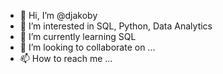 - 👋 Hi, I’m @djakoby
- 👀 I’m interested in SQL, Python, Data Analytics
- 🌱 I’m currently learning SQL
- 💞️ I’m looking to collaborate on ...
- 📫 How to reach me ...

<!---
djakoby/djakoby is a ✨ special ✨ repository because its `README.md` (this file) appears on your GitHub profile.
You can click the Preview link to take a look at your changes.
--->
